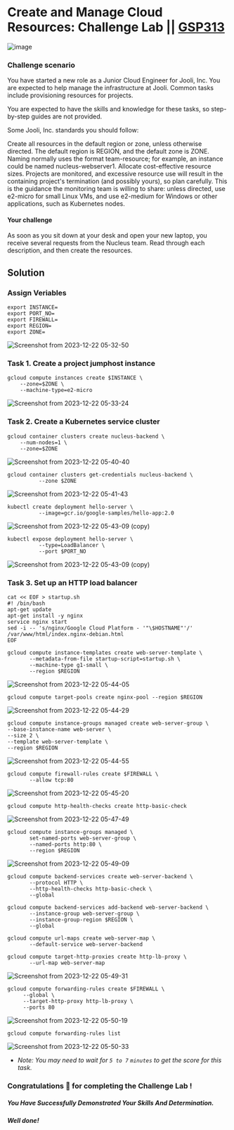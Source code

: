 # Create and Manage Cloud Resources: Challenge Lab || [GSP313](https://www.cloudskillsboost.google/focuses/10258?parent=catalog) 
![image](https://github.com/Dev0psKing/Google-Cloud-Hands_On/assets/99263767/9c8e7114-3728-4de2-b33d-e734ae11a0d4)

### Challenge scenario
You have started a new role as a Junior Cloud Engineer for Jooli, Inc. You are expected to help manage the infrastructure at Jooli. Common tasks include provisioning resources for projects.

You are expected to have the skills and knowledge for these tasks, so step-by-step guides are not provided.

Some Jooli, Inc. standards you should follow:

Create all resources in the default region or zone, unless otherwise directed. The default region is REGION, and the default zone is ZONE.
Naming normally uses the format team-resource; for example, an instance could be named nucleus-webserver1.
Allocate cost-effective resource sizes. Projects are monitored, and excessive resource use will result in the containing project's termination (and possibly yours), so plan carefully. This is the guidance the monitoring team is willing to share: unless directed, use e2-micro for small Linux VMs, and use e2-medium for Windows or other applications, such as Kubernetes nodes.

#### Your challenge
As soon as you sit down at your desk and open your new laptop, you receive several requests from the Nucleus team. Read through each description, and then create the resources.

## Solution 
### Assign Veriables

```
export INSTANCE=
export PORT_NO=
export FIREWALL=
export REGION=
export ZONE=
```
![Screenshot from 2023-12-22 05-32-50](https://github.com/Dev0psKing/Google-Cloud-Hands_On/assets/99263767/010dca7e-0f2a-4106-a18d-e090965c8adb)

### Task 1. Create a project jumphost instance

```
gcloud compute instances create $INSTANCE \
    --zone=$ZONE \
    --machine-type=e2-micro
```
![Screenshot from 2023-12-22 05-33-24](https://github.com/Dev0psKing/Google-Cloud-Hands_On/assets/99263767/64546dee-bd97-4684-bddf-ef26edac96f3)

### Task 2. Create a Kubernetes service cluster

```
gcloud container clusters create nucleus-backend \
    --num-nodes=1 \
    --zone=$ZONE
```
![Screenshot from 2023-12-22 05-40-40](https://github.com/Dev0psKing/Google-Cloud-Hands_On/assets/99263767/bc6798a0-ace2-4d99-9b88-cecf08fe95a7)

```
gcloud container clusters get-credentials nucleus-backend \
          --zone $ZONE
```
![Screenshot from 2023-12-22 05-41-43](https://github.com/Dev0psKing/Google-Cloud-Hands_On/assets/99263767/f19cd04e-c7c5-46d7-bc70-99b46d4c7eb2)

```
kubectl create deployment hello-server \
          --image=gcr.io/google-samples/hello-app:2.0
```
![Screenshot from 2023-12-22 05-43-09 (copy)](https://github.com/Dev0psKing/Google-Cloud-Hands_On/assets/99263767/98949aaa-beeb-4e24-ba99-185f826340e5)

```
kubectl expose deployment hello-server \
          --type=LoadBalancer \
          --port $PORT_NO
```
![Screenshot from 2023-12-22 05-43-09 (copy)](https://github.com/Dev0psKing/Google-Cloud-Hands_On/assets/99263767/78e95603-6fc2-4a02-bc7b-f0fbf0cf9a62)

### Task 3. Set up an HTTP load balancer

```
cat << EOF > startup.sh
#! /bin/bash
apt-get update
apt-get install -y nginx
service nginx start
sed -i -- 's/nginx/Google Cloud Platform - '"\$HOSTNAME"'/' /var/www/html/index.nginx-debian.html
EOF
```
```
gcloud compute instance-templates create web-server-template \
       --metadata-from-file startup-script=startup.sh \
       --machine-type g1-small \
       --region $REGION
```
![Screenshot from 2023-12-22 05-44-05](https://github.com/Dev0psKing/Google-Cloud-Hands_On/assets/99263767/f35af74d-8575-4ed4-9aa0-a1485f983a40)

```
gcloud compute target-pools create nginx-pool --region $REGION
```
![Screenshot from 2023-12-22 05-44-29](https://github.com/Dev0psKing/Google-Cloud-Hands_On/assets/99263767/0c4544ed-76c8-4732-b31f-c7326b8117ec)

```
gcloud compute instance-groups managed create web-server-group \
--base-instance-name web-server \
--size 2 \
--template web-server-template \
--region $REGION
```
![Screenshot from 2023-12-22 05-44-55](https://github.com/Dev0psKing/Google-Cloud-Hands_On/assets/99263767/53f20c8a-8263-4cf2-9a15-437d1cb76da8)

```
gcloud compute firewall-rules create $FIREWALL \
       --allow tcp:80
```
![Screenshot from 2023-12-22 05-45-20](https://github.com/Dev0psKing/Google-Cloud-Hands_On/assets/99263767/7238209c-e572-481c-853f-835d9dd38789)

```
gcloud compute http-health-checks create http-basic-check
```
![Screenshot from 2023-12-22 05-47-49](https://github.com/Dev0psKing/Google-Cloud-Hands_On/assets/99263767/bc73d594-3dc9-4ff5-b016-1e01189b5159)

```
gcloud compute instance-groups managed \
       set-named-ports web-server-group \
       --named-ports http:80 \
       --region $REGION
```
![Screenshot from 2023-12-22 05-49-09](https://github.com/Dev0psKing/Google-Cloud-Hands_On/assets/99263767/907c9bd0-35ec-45d2-a11f-56a446729cc3)

```
gcloud compute backend-services create web-server-backend \
       --protocol HTTP \
       --http-health-checks http-basic-check \
       --global
```
```
gcloud compute backend-services add-backend web-server-backend \
       --instance-group web-server-group \
       --instance-group-region $REGION \
       --global
```
```
gcloud compute url-maps create web-server-map \
       --default-service web-server-backend
```
```
gcloud compute target-http-proxies create http-lb-proxy \
       --url-map web-server-map
```
![Screenshot from 2023-12-22 05-49-31](https://github.com/Dev0psKing/Google-Cloud-Hands_On/assets/99263767/5802c35c-6183-433c-8a13-b328539bc6c2)

```
gcloud compute forwarding-rules create $FIREWALL \
     --global \
     --target-http-proxy http-lb-proxy \
     --ports 80
```
![Screenshot from 2023-12-22 05-50-19](https://github.com/Dev0psKing/Google-Cloud-Hands_On/assets/99263767/f375e2bb-eeac-403c-b915-7f141d616b75)

```
gcloud compute forwarding-rules list
```
![Screenshot from 2023-12-22 05-50-33](https://github.com/Dev0psKing/Google-Cloud-Hands_On/assets/99263767/a0dd104b-4ff6-4100-8e51-e2eb0d8ee0d6)


* *Note: You may need to wait for `5 to 7` `minutes` to get the score for this task.*

### Congratulations 🎉 for completing the Challenge Lab !

##### *You Have Successfully Demonstrated Your Skills And Determination.*

#### *Well done!*
